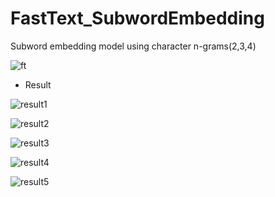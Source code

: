 # FastText_SubwordEmbedding
Subword embedding model using character n-grams(2,3,4)

![ft](https://user-images.githubusercontent.com/38184045/71542465-45c5ee00-29aa-11ea-90e6-ef4fe4131546.PNG)

- Result

![result1](https://user-images.githubusercontent.com/38184045/71542467-4a8aa200-29aa-11ea-9487-a6a1d09da79a.PNG)

![result2](https://user-images.githubusercontent.com/38184045/71542468-4a8aa200-29aa-11ea-90d5-1dc18cc6caa5.PNG)

![result3](https://user-images.githubusercontent.com/38184045/71542469-4a8aa200-29aa-11ea-9b3e-2affee8ddf23.PNG)
 
![result4](https://user-images.githubusercontent.com/38184045/71542470-4b233880-29aa-11ea-9bfb-47ff6ab68c29.PNG)

![result5](https://user-images.githubusercontent.com/38184045/71542466-49f20b80-29aa-11ea-9a87-0710d3b0e318.PNG)
